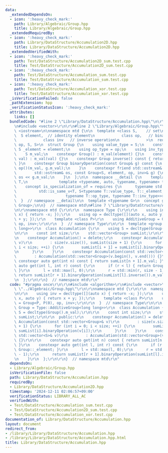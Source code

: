 ```yaml
---
data:
  _extendedDependsOn:
  - icon: ':heavy_check_mark:'
    path: Library/Algebraic/Group.hpp
    title: Library/Algebraic/Group.hpp
  _extendedRequiredBy:
  - icon: ':heavy_check_mark:'
    path: Library/DataStructure/Accumulation2D.hpp
    title: Library/DataStructure/Accumulation2D.hpp
  _extendedVerifiedWith:
  - icon: ':heavy_check_mark:'
    path: Test/DataStructure/Accumulation2D_sum.test.cpp
    title: Test/DataStructure/Accumulation2D_sum.test.cpp
  - icon: ':heavy_check_mark:'
    path: Test/DataStructure/Accumulation_sum.test.cpp
    title: Test/DataStructure/Accumulation_sum.test.cpp
  - icon: ':heavy_check_mark:'
    path: Test/DataStructure/Accumulation_xor.test.cpp
    title: Test/DataStructure/Accumulation_xor.test.cpp
  _isVerificationFailed: false
  _pathExtension: hpp
  _verificationStatusIcon: ':heavy_check_mark:'
  attributes:
    links: []
  bundledCode: "#line 2 \"Library/DataStructure/Accumulation.hpp\"\n\r\n#include <algorithm>\r\
    \n#include <vector>\r\n\r\n#line 2 \"Library/Algebraic/Group.hpp\"\n\n#include\
    \ <iostream>\n\nnamespace mtd {\n\n  template <class S,    // set\n          \
    \  S element,  // identity element\n            class op,   // binary operation\n\
    \            class inv   // inverse operation\n            >\n  requires std::is_invocable_r_v<S,\
    \ op, S, S>\n  struct Group {\n    using value_type = S;\n    constexpr static\
    \ S _element = element;\n    using op_type = op;\n    using inv_type = inv;\n\n\
    \    S m_val;\n    constexpr Group() : m_val(element) {}\n    constexpr Group(S\
    \ val) : m_val(val) {}\n    constexpr Group inverse() const { return inv()(m_val);\
    \ }\n    constexpr Group binaryOperation(const Group& g) const {\n      return\
    \ op()(m_val, g.m_val);\n    }\n    constexpr friend std::ostream& operator<<(\n\
    \        std::ostream& os, const Group<S, element, op, inv>& g) {\n      return\
    \ os << g.m_val;\n    }\n  };\n\n  namespace __detail {\n    template <typename\
    \ T,\n              template <typename, auto, typename, typename> typename S>\n\
    \    concept is_specialization_of = requires {\n      typename std::enable_if_t<\n\
    \          std::is_same_v<T, S<typename T::value_type, T::_element,\n        \
    \                      typename T::op_type, typename T::inv_type>>>;\n    };\n\
    \  }  // namespace __detail\n\n  template <typename G>\n  concept group = __detail::is_specialization_of<G,\
    \ Group>;\n\n}  // namespace mtd\n#line 7 \"Library/DataStructure/Accumulation.hpp\"\
    \n\r\nnamespace mtd {\r\n\r\n  namespace Type {\r\n\r\n    using inv = decltype([](auto\
    \ x) { return -x; });\r\n    using op = decltype([](auto x, auto y) { return x\
    \ + y; });\r\n    template <class P>\r\n    using AdditiveGroup = Group<P, P(0),\
    \ op, inv>;\r\n\r\n  }  // namespace Type\r\n\r\n  template <group Group = Type::AdditiveGroup<long\
    \ long>>\r\n  class Accumulation {\r\n    using S = decltype(Group().m_val);\r\
    \n\r\n    const int size;\r\n    std::vector<Group> sumList;\r\n\r\n  public:\r\
    \n    constexpr Accumulation() = delete;\r\n    constexpr Accumulation(const std::vector<Group>&\
    \ v)\r\n        : size(v.size()), sumList(size + 1) {\r\n      for (int i = 0;\
    \ i < size; ++i) {\r\n        sumList[i + 1] = sumList[i].binaryOperation(v[i]);\r\
    \n      }\r\n    }\r\n    constexpr Accumulation(const std::vector<S>& v)\r\n\
    \        : Accumulation(std::vector<Group>(v.begin(), v.end())) {}\r\n\r\n   \
    \ constexpr auto get(int n) const { return sumList[n + 1].m_val; }\r\n    constexpr\
    \ auto get(int l, int r) const {\r\n      if (r < l) { return Group::_element;\
    \ }\r\n      l = std::max(l, 0);\r\n      r = std::min(r, size - 1);\r\n     \
    \ return sumList[r + 1].binaryOperation(sumList[l].inverse()).m_val;\r\n    }\r\
    \n  };\r\n\r\n}  // namespace mtd\r\n"
  code: "#pragma once\r\n\r\n#include <algorithm>\r\n#include <vector>\r\n\r\n#include\
    \ \"../Algebraic/Group.hpp\"\r\n\r\nnamespace mtd {\r\n\r\n  namespace Type {\r\
    \n\r\n    using inv = decltype([](auto x) { return -x; });\r\n    using op = decltype([](auto\
    \ x, auto y) { return x + y; });\r\n    template <class P>\r\n    using AdditiveGroup\
    \ = Group<P, P(0), op, inv>;\r\n\r\n  }  // namespace Type\r\n\r\n  template <group\
    \ Group = Type::AdditiveGroup<long long>>\r\n  class Accumulation {\r\n    using\
    \ S = decltype(Group().m_val);\r\n\r\n    const int size;\r\n    std::vector<Group>\
    \ sumList;\r\n\r\n  public:\r\n    constexpr Accumulation() = delete;\r\n    constexpr\
    \ Accumulation(const std::vector<Group>& v)\r\n        : size(v.size()), sumList(size\
    \ + 1) {\r\n      for (int i = 0; i < size; ++i) {\r\n        sumList[i + 1] =\
    \ sumList[i].binaryOperation(v[i]);\r\n      }\r\n    }\r\n    constexpr Accumulation(const\
    \ std::vector<S>& v)\r\n        : Accumulation(std::vector<Group>(v.begin(), v.end()))\
    \ {}\r\n\r\n    constexpr auto get(int n) const { return sumList[n + 1].m_val;\
    \ }\r\n    constexpr auto get(int l, int r) const {\r\n      if (r < l) { return\
    \ Group::_element; }\r\n      l = std::max(l, 0);\r\n      r = std::min(r, size\
    \ - 1);\r\n      return sumList[r + 1].binaryOperation(sumList[l].inverse()).m_val;\r\
    \n    }\r\n  };\r\n\r\n}  // namespace mtd\r\n"
  dependsOn:
  - Library/Algebraic/Group.hpp
  isVerificationFile: false
  path: Library/DataStructure/Accumulation.hpp
  requiredBy:
  - Library/DataStructure/Accumulation2D.hpp
  timestamp: '2024-12-11 02:06:57+09:00'
  verificationStatus: LIBRARY_ALL_AC
  verifiedWith:
  - Test/DataStructure/Accumulation_sum.test.cpp
  - Test/DataStructure/Accumulation2D_sum.test.cpp
  - Test/DataStructure/Accumulation_xor.test.cpp
documentation_of: Library/DataStructure/Accumulation.hpp
layout: document
redirect_from:
- /library/Library/DataStructure/Accumulation.hpp
- /library/Library/DataStructure/Accumulation.hpp.html
title: Library/DataStructure/Accumulation.hpp
---
```

